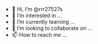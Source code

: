 
- 👋 Hi, I’m @rrr27527s
- 👀 I’m interested in ...
- 🌱 I’m currently learning ...
- 💞️ I’m looking to collaborate on ...
- 📫 How to reach me ...

<!---
rrr27527s/rrr27527s is a ✨ special ✨ repository because its `README.md` (this file) appears on your GitHub profile.
You can click the Preview link to take a look at your changes.
--->

